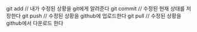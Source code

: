 git add // 내가 수정된 상황을 git에게 알려준다
git commit // 수정된 현재 상태를 저장한다
git push // 수정된 상황을 github에 업로드한다
git pull // 수정된 상황을 github에서 다운로드 한다
